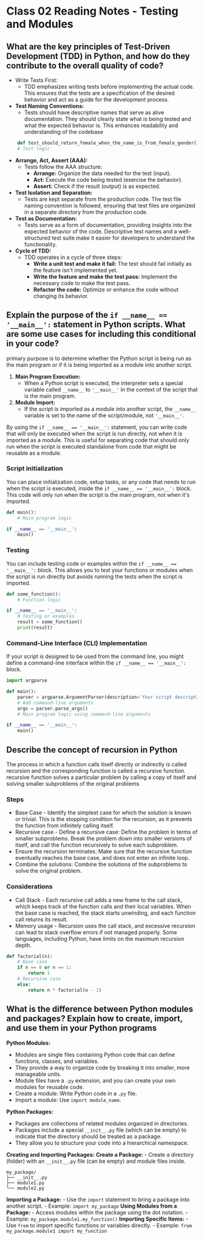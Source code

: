 # Class 02 Reading Notes - Testing and Modules

## What are the key principles of Test-Driven Development (TDD) in Python, and how do they contribute to the overall quality of code?

- Write Tests First:
    - TDD emphasizes writing tests before implementing the actual code. This ensures that the tests are a specification of the desired behavior and act as a guide for the development process.
- **Test Naming Conventions:**
    - Tests should have descriptive names that serve as alive documentation. They should clearly state what is being tested and what the expected behavior is. This enhances readability and understanding of the codebase
```python
	def test_should_return_female_when_the_name_is_from_female_gender():
    # Test logic
```
- **Arrange, Act, Assert (AAA):**
    - Tests follow the AAA structure:
        - **Arrange:** Organize the data needed for the test (input).
        - **Act:** Execute the code being tested (exercise the behavior).
        - **Assert:** Check if the result (output) is as expected.
- **Test Isolation and Separation:**
    - Tests are kept separate from the production code. The test file naming convention is followed, ensuring that test files are organized in a separate directory from the production code.
- **Test as Documentation:**
    - Tests serve as a form of documentation, providing insights into the expected behavior of the code. Descriptive test names and a well-structured test suite make it easier for developers to understand the functionality.
- **Cycle of TDD:**
    - TDD operates in a cycle of three steps:
        - **Write a unit test and make it fail:** The test should fail initially as the feature isn't implemented yet.
        - **Write the feature and make the test pass:** Implement the necessary code to make the test pass.
        - **Refactor the code:** Optimize or enhance the code without changing its behavior.
## Explain the purpose of the `if __name__ == '__main__':` statement in Python scripts. What are some use cases for including this conditional in your code?

primary purpose is to determine whether the Python script is being run as the main program or if it is being imported as a module into another script.

1. **Main Program Execution:**
    - When a Python script is executed, the interpreter sets a special variable called `__name__` to `'__main__'` in the context of the script that is the main program.
2. **Module Import:**
    - If the script is imported as a module into another script, the `__name__` variable is set to the name of the script/module, not `'__main__'`.

By using the `if __name__ == '__main__':` statement, you can write code that will only be executed when the script is run directly, not when it is imported as a module. This is useful for separating code that should only run when the script is executed standalone from code that might be reusable as a module.
### Script initialization

You can place initialization code, setup tasks, or any code that needs to run when the script is executed, inside the `if __name__ == '__main__':` block. This code will only run when the script is the main program, not when it's imported.

```python
def main():
    # Main program logic

if __name__ == '__main__':
    main()
```

### Testing

You can include testing code or examples within the `if __name__ == '__main__':` block. This allows you to test your functions or modules when the script is run directly but avoids running the tests when the script is imported.

```python
def some_function():
    # Function logic

if __name__ == '__main__':
    # Testing or examples
    result = some_function()
    print(result)

```

### Command-Line Interface (CLI) Implementation

 If your script is designed to be used from the command line, you might define a command-line interface within the `if __name__ == '__main__':` block.
 
```python
import argparse

def main():
    parser = argparse.ArgumentParser(description='Your script description')
    # Add command-line arguments
    args = parser.parse_args()
    # Main program logic using command-line arguments

if __name__ == '__main__':
    main()

```

## Describe the concept of recursion in Python

The process in which a function calls itself directly or indirectly is called recursion and the corresponding function is called a recursive function. recursive function solves a particular problem by calling a copy of itself and solving smaller subproblems of the original problems

### Steps

- Base Case - Identify the simplest case for which the solution is known or trivial. This is the stopping condition for the recursion, as it prevents the function from infinitely calling itself.
- Recursive case - Define a recursive case: Define the problem in terms of smaller subproblems. Break the problem down into smaller versions of itself, and call the function recursively to solve each subproblem.
- Ensure the recursion terminates: Make sure that the recursive function eventually reaches the base case, and does not enter an infinite loop.
- Combine the solutions: Combine the solutions of the subproblems to solve the original problem.

### Considerations

- Call Stack - Each recursive call adds a new frame to the call stack, which keeps track of the function calls and their local variables. When the base case is reached, the stack starts unwinding, and each function call returns its result.
- Memory usage - Recursion uses the call stack, and excessive recursion can lead to stack overflow errors if not managed properly. Some languages, including Python, have limits on the maximum recursion depth.

```python
def factorial(n):
    # Base case
    if n == 0 or n == 1:
        return 1
    # Recursive case
    else:
        return n * factorial(n - 1)

```

## What is the difference between Python modules and packages? Explain how to create, import, and use them in your Python programs

**Python Modules:**

- Modules are single files containing Python code that can define functions, classes, and variables.
- They provide a way to organize code by breaking it into smaller, more manageable units.
- Module files have a `.py` extension, and you can create your own modules for reusable code.
- Create a module: Write Python code in a `.py` file.
- Import a module: Use `import module_name`.

**Python Packages:**

- Packages are collections of related modules organized in directories.
- Packages include a special `__init__.py` file (which can be empty) to indicate that the directory should be treated as a package.
- They allow you to structure your code into a hierarchical namespace.

**Creating and Importing Packages:**
 **Create a Package:**
    - Create a directory (folder) with an `__init__.py` file (can be empty) and module files inside.

```
my_package/
├── __init__.py
├── module1.py
└── module2.py
```
**Importing a Package:**
    - Use the `import` statement to bring a package into another script.
    - Example: `import my_package`
**Using Modules from a Package:**
    - Access modules within the package using the dot notation.
    - Example: `my_package.module1.my_function()`
**Importing Specific Items:**
    - Use `from` to import specific functions or variables directly.
    - Example: `from my_package.module1 import my_function`